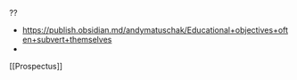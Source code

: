 ??
- https://publish.obsidian.md/andymatuschak/Educational+objectives+often+subvert+themselves
- 

[[Prospectus]]